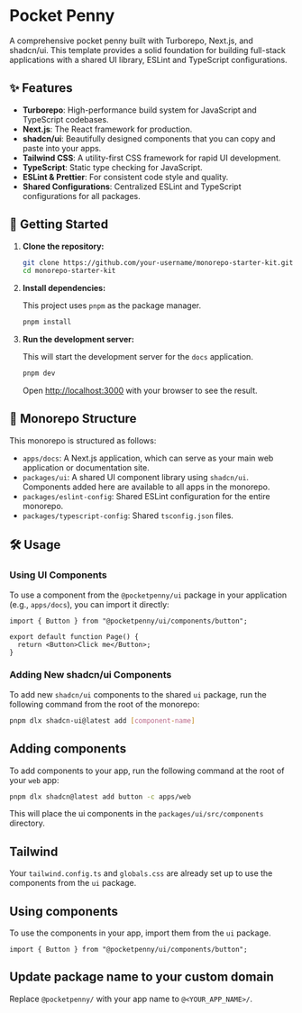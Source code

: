 # Pocket Penny

A comprehensive pocket penny built with Turborepo, Next.js, and shadcn/ui. This template provides a solid foundation for building full-stack applications with a shared UI library, ESLint and TypeScript configurations.

## ✨ Features

- **Turborepo**: High-performance build system for JavaScript and TypeScript codebases.
- **Next.js**: The React framework for production.
- **shadcn/ui**: Beautifully designed components that you can copy and paste into your apps.
- **Tailwind CSS**: A utility-first CSS framework for rapid UI development.
- **TypeScript**: Static type checking for JavaScript.
- **ESLint & Prettier**: For consistent code style and quality.
- **Shared Configurations**: Centralized ESLint and TypeScript configurations for all packages.

## 🚀 Getting Started

1. **Clone the repository:**

   ```bash
   git clone https://github.com/your-username/monorepo-starter-kit.git
   cd monorepo-starter-kit
   ```

2. **Install dependencies:**

   This project uses `pnpm` as the package manager.

   ```bash
   pnpm install
   ```

3. **Run the development server:**

   This will start the development server for the `docs` application.

   ```bash
   pnpm dev
   ```

   Open <http://localhost:3000> with your browser to see the result.

## 📂 Monorepo Structure

This monorepo is structured as follows:

- `apps/docs`: A Next.js application, which can serve as your main web application or documentation site.
- `packages/ui`: A shared UI component library using `shadcn/ui`. Components added here are available to all apps in the monorepo.
- `packages/eslint-config`: Shared ESLint configuration for the entire monorepo.
- `packages/typescript-config`: Shared `tsconfig.json` files.

## 🛠️ Usage

### Using UI Components

To use a component from the `@pocketpenny/ui` package in your application (e.g., `apps/docs`), you can import it directly:

```tsx
import { Button } from "@pocketpenny/ui/components/button";

export default function Page() {
  return <Button>Click me</Button>;
}
```

### Adding New shadcn/ui Components

To add new `shadcn/ui` components to the shared `ui` package, run the following command from the root of the monorepo:

```bash
pnpm dlx shadcn-ui@latest add [component-name]
```

## Adding components

To add components to your app, run the following command at the root of your `web` app:

```bash
pnpm dlx shadcn@latest add button -c apps/web
```

This will place the ui components in the `packages/ui/src/components` directory.

## Tailwind

Your `tailwind.config.ts` and `globals.css` are already set up to use the components from the `ui` package.

## Using components

To use the components in your app, import them from the `ui` package.

```tsx
import { Button } from "@pocketpenny/ui/components/button";
```

## Update package name to your custom domain

Replace `@pocketpenny/` with your app name to `@<YOUR_APP_NAME>/`.
